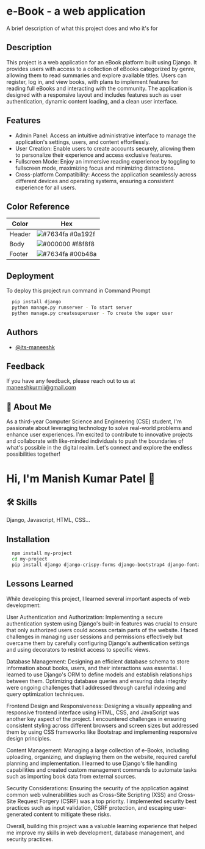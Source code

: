 
# e-Book - a web application 

A brief description of what this project does and who it's for


## Description
This project is a web application for an eBook platform built using Django. It provides users with access to a collection of eBooks categorized by genre, allowing them to read summaries and explore available titles. Users can register, log in, and view books, with plans to implement features for reading full eBooks and interacting with the community. The application is designed with a responsive layout and includes features such as user authentication, dynamic content loading, and a clean user interface.
## Features

- Admin Panel: Access an intuitive administrative interface to manage the application's settings, users, and content effortlessly.
- User Creation: Enable users to create accounts securely, allowing them to personalize their experience and access exclusive features.
- Fullscreen Mode: Enjoy an immersive reading experience by toggling to fullscreen mode, maximizing focus and minimizing distractions.
- Cross-platform Compatibility: Access the application seamlessly across different devices and operating systems, ensuring a consistent experience for all users.

## Color Reference

| Color             | Hex                                                                |
| ----------------- | ------------------------------------------------------------------ |
| Header | ![#7634fa](https://via.placeholder.com/10/0a192f?text=+) #0a192f |
| Body | ![#000000](https://via.placeholder.com/10/f8f8f8?text=+) #f8f8f8 |
| Footer | ![#7634fa](https://via.placeholder.com/10/00b48a?text=+) #00b48a |


## Deployment

To deploy this project run command in Command Prompt
```bash
  pip install django
  python manage.py runserver - To start server
  python manage.py createsuperuser - To create the super user 
```


## Authors

- [@its-maneeshk](https://www.github.com/its-maneeshk)


## Feedback

If you have any feedback, please reach out to us at maneeshkurmii@gmail.com


## 🚀 About Me
As a third-year Computer Science and Engineering (CSE) student, I'm passionate about leveraging technology to solve real-world problems and enhance user experiences. I'm excited to contribute to innovative projects and collaborate with like-minded individuals to push the boundaries of what's possible in the digital realm. Let's connect and explore the endless possibilities together!


# Hi, I'm Manish Kumar Patel 👋


## 🛠 Skills
Django, Javascript, HTML, CSS...


## Installation



```bash
  npm install my-project
  cd my-project
  pip install django django-crispy-forms django-bootstrap4 django-fontawesome django-markdownx django-allauth django-cleanup django-taggit django-mptt django-ckeditor Pillow djangorestframework django-webpack-loader

```
    
## Lessons Learned

While developing this project, I learned several important aspects of web development:

User Authentication and Authorization: Implementing a secure authentication system using Django's built-in features was crucial to ensure that only authorized users could access certain parts of the website. I faced challenges in managing user sessions and permissions effectively but overcame them by carefully configuring Django's authentication settings and using decorators to restrict access to specific views.

Database Management: Designing an efficient database schema to store information about books, users, and their interactions was essential. I learned to use Django's ORM to define models and establish relationships between them. Optimizing database queries and ensuring data integrity were ongoing challenges that I addressed through careful indexing and query optimization techniques.

Frontend Design and Responsiveness: Designing a visually appealing and responsive frontend interface using HTML, CSS, and JavaScript was another key aspect of the project. I encountered challenges in ensuring consistent styling across different browsers and screen sizes but addressed them by using CSS frameworks like Bootstrap and implementing responsive design principles.

Content Management: Managing a large collection of e-Books, including uploading, organizing, and displaying them on the website, required careful planning and implementation. I learned to use Django's file handling capabilities and created custom management commands to automate tasks such as importing book data from external sources.

Security Considerations: Ensuring the security of the application against common web vulnerabilities such as Cross-Site Scripting (XSS) and Cross-Site Request Forgery (CSRF) was a top priority. I implemented security best practices such as input validation, CSRF protection, and escaping user-generated content to mitigate these risks.

Overall, building this project was a valuable learning experience that helped me improve my skills in web development, database management, and security practices.

